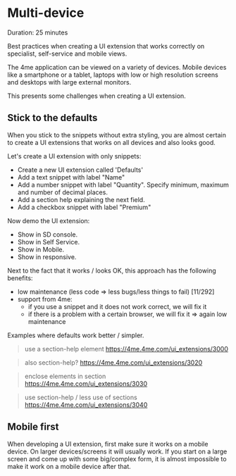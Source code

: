 # Multi-device

Duration: 25 minutes

Best practices when creating a UI extension that works correctly on specialist,
self-service and mobile views.


The 4me application can be viewed on a variety of devices. Mobile devices like a
smartphone or a tablet, laptops with low or high resolution screens and desktops
with large external monitors.

This presents some challenges when creating a UI extension.


## Stick to the defaults

When you stick to the snippets without extra styling, you are almost certain to
create a UI extensions that works on all devices and also looks good.

Let's create a UI extension with only snippets:

* Create a new UI extension called 'Defaults'
* Add a text snippet with label "Name"
* Add a number snippet with label "Quantity". Specify minimum, maximum and
  number of decimal places.
* Add a section help explaining the next field.
* Add a checkbox snippet with label "Premium"

Now demo the UI extension:
* Show in SD console.
* Show in Self Service.
* Show in Mobile.
* Show in responsive.

Next to the fact that it works / looks OK, this approach has the following
benefits:

- low maintenance (less code => less bugs/less things to fail)                                                                                                                [11/292]
- support from 4me:
  - if you use a snippet and it does not work correct, we will fix it
  - if there is a problem with a certain browser, we will fix it
  => again low maintenance


Examples where defaults work better / simpler.

> use a section-help element
> https://4me.4me.com/ui_extensions/3000

> also section-help?
> https://4me.4me.com/ui_extensions/3020

> enclose elements in section
> https://4me.4me.com/ui_extensions/3030

> use section-help / less use of sections
> https://4me.4me.com/ui_extensions/3040


## Mobile first

When developing a UI extension, first make sure it works on a mobile device.
On larger devices/screens it will usually work. If you start on a large screen
and come up with some big/complex form, it is almost impossible to make it work
on a mobile device after that.
